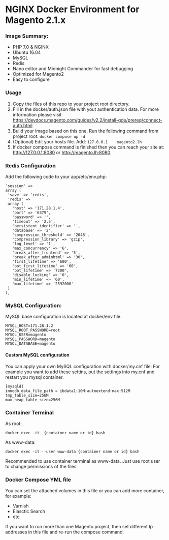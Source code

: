 # NGINX Docker Environment for Magento 2.1.x

### Image Summary:

 - PHP 7.0 & NGINX
 - Ubuntu 16.04
 - MySQL
 - Redis
 - Nano editor and Midnight Commander for fast debugging
 - Optimized for Magento2
 - Easy to configure

### Usage

 1. Copy the files of this repo to your project root directory.
 2. Fill in the docker/auth.json file with yout authentication data. For more information please visit https://devdocs.magento.com/guides/v2.2/install-gde/prereq/connect-auth.html
 3. Build your image based on this one. Run the following command from project root:  `docker compose up -d`
 4. (Optional) Edit your hosts file. Add: `127.0.0.1    magento2.lh`
 5. If docker compose command is finished then you can reach your site at: http://127.0.0.1:8080 or http://magento.lh:8080.

 ### Redis Configuration 
 
 Add the following code to your app/etc/env.php:
 
 ```
 'session' =>
array (
  'save' => 'redis',
  'redis' =>
  array (
    'host' => '171.28.1.4',
    'port' => '6379',
    'password' => '',
    'timeout' => '2.5',
    'persistent_identifier' => '',
    'database' => '2',
    'compression_threshold' => '2048',
    'compression_library' => 'gzip',
    'log_level' => '1',
    'max_concurrency' => '6',
    'break_after_frontend' => '5',
    'break_after_adminhtml' => '30',
    'first_lifetime' => '600',
    'bot_first_lifetime' => '60',
    'bot_lifetime' => '7200',
    'disable_locking' => '0',
    'min_lifetime' => '60',
    'max_lifetime' => '2592000'
  )
),
 ```
 
 ### MySQL Configuration:
 
 MySQL base configuration is located at docker/env file.
 
 ```
MYSQL_HOST=171.28.1.2
MYSQL_ROOT_PASSWORD=root
MYSQL_USER=magento
MYSQL_PASSWORD=magento
MYSQL_DATABASE=magento
 ```
 
 #### Custom MySQL configuration
 
 You can apply your own MySQL configuration with docker/my.cnf file:
 For example you want to add these settins, put the settings into my.cnf and restart you mysql container.
 
 ```
 [mysqld]
innodb_data_file_path = ibdata1:10M:autoextend:max:512M
tmp_table_size=256M 
max_heap_table_size=256M
 ```
 
 ### Container Terminal
 
 As root:
 
 ```
 docker exec -it  {container name or id} bash
 ```
 
 As www-data:
 
 ```
 docker exec -it --user www-data {container name or id} bash
 ```
 
 Recommended to use container terminal as www-data. Just use root user to change permissions of the files.
 
 
 ### Docker Compose YML file
 
 You can set the attached volumes in this file or you can add more container, for example:
  - Varnish
  - Elasctic Search
  - etc.
 
If you want to run more than one Magento project, then set different Ip addresses in this file and re-run the compose command.
